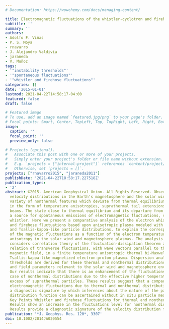 ```yaml
---
# Documentation: https://wowchemy.com/docs/managing-content/

title: Electromagnetic fluctuations of the whistler-cyclotron and firehose instabilities  in a Maxwellian and Tsallis-kappa-like plasma
subtitle: ''
summary: ''
authors:
- Adolfo F. Viñas
- P. S. Moya
- rnavarro
- J. Alejandro Valdivia
- jaraneda
- V. Muñoz
tags:
- '"instability thresholds"'
- '"spontaneous fluctuations"'
- '"whistler and firehose fluctuations"'
categories: []
date: '2015-01-01'
lastmod: 2021-04-22T14:58:17-04:00
featured: false
draft: false

# Featured image
# To use, add an image named `featured.jpg/png` to your page's folder.
# Focal points: Smart, Center, TopLeft, Top, TopRight, Left, Right, BottomLeft, Bottom, BottomRight.
image:
  caption: ''
  focal_point: ''
  preview_only: false

# Projects (optional).
#   Associate this post with one or more of your projects.
#   Simply enter your project's folder or file name without extension.
#   E.g. `projects = ["internal-project"]` references `content/project/deep-learning/index.md`.
#   Otherwise, set `projects = []`.
projects: ["rnavarro2015", "jaraneda2011"]
publishDate: '2021-04-22T18:58:17.227518Z'
publication_types:
- '2'
abstract: ©2015. American Geophysical Union. All Rights Reserved. Observed electron
  velocity distributions in the Earth's magnetosphere and the solar wind exhibit a
  variety of nonthermal features which deviate from thermal equilibrium, for example,
  in the form of temperature anisotropies, suprathermal tail extensions, and field-aligned
  beams. The state close to thermal equilibrium and its departure from it provides
  a source for spontaneous emissions of electromagnetic fluctuations, such as the
  whistler. Here we present a comparative analysis of the electron whistler-cyclotron
  and firehose fluctuations based upon anisotropic plasma modeled with Maxwellian
  and Tsallis-kappa-like particle distributions, to explain the correspondence relationship
  of the magnetic fluctuations as a function of the electron temperature and thermal
  anisotropy in the solar wind and magnetosphere plasmas. The analysis presented here
  considers correlation theory of the fluctuation-dissipation theorem and the dispersion
  relation of transverse fluctuations, with wave vectors parallel to the uniform background
  magnetic field, in a finite temperature anisotropic thermal bi-Maxwellian and nonthermal
  Tsallis-kappa-like magnetized electron-proton plasma. Dispersion analysis and stability
  thresholds are derived for these thermal and nonthermal distributions using plasma
  and field parameters relevant to the solar wind and magnetosphere environments.
  Our results indicate that there is an enhancement of the fluctuations level in the
  case of nonthermal distributions due to the effective higher temperature and the
  excess of suprathermal particles. These results suggest that a comparison of the
  electromagnetic fluctuations due to thermal and nonthermal distributions provides
  a diagnostic signature by which inferences about the nature of the particle velocity
  distribution function can be ascertained without in situ particle measurements.
  Key Points Whistler and firehose fluctuations for thermal and nonthermal distributions
  Results show an increase in the fluctuations level for nonthermal distributions
  Results provide a diagnostic signature of the velocity distribution function
publication: '*J. Geophys. Res. 120*, 3307'
doi: 10.1002/2014JA020554
---
```

